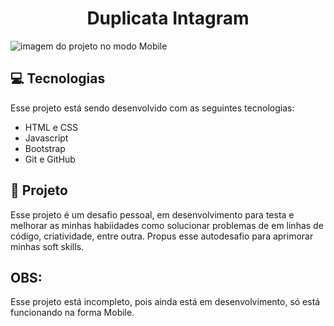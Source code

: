<h1 align="center"> Duplicata Intagram </h1>

<p align="cente">
    <img alt="imagem do projeto no modo Mobile" src="../Instagram/img/Screenshot 2025-09-05 194202.png">

## 💻 Tecnologias

Esse projeto está sendo desenvolvido com as seguintes tecnologias:

- HTML e CSS
- Javascript
- Bootstrap
- Git e GitHub

## 📁 Projeto

Esse projeto é um desafio pessoal, em desenvolvimento para testa e melhorar as minhas habiidades como solucionar problemas de em linhas de código, criatividade, entre outra. Propus esse autodesafio para aprimorar minhas soft skills.

## OBS:
Esse projeto está incompleto, pois ainda está em desenvolvimento, só está funcionando na forma Mobile.